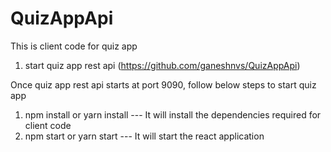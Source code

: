 # QuizAppApi

This is client code for quiz app
1. start quiz app rest api (https://github.com/ganeshnvs/QuizAppApi)

Once quiz app rest api starts at port 9090, follow below steps to start quiz app
1. npm install or yarn install --- It will install the dependencies required for client code
2. npm start or yarn start --- It will start the react application

